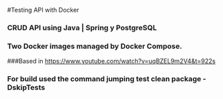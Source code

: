 
#Testing API with Docker

### CRUD API using Java | Spring y PostgreSQL
### Two Docker images managed by Docker Compose.

###Based in https://www.youtube.com/watch?v=uqBZEL9m2V4&t=922s
### For build used the command jumping test clean package -DskipTests
